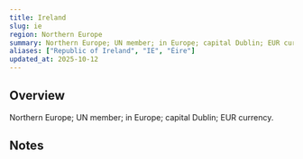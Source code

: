 ```yaml
---
title: Ireland
slug: ie
region: Northern Europe
summary: Northern Europe; UN member; in Europe; capital Dublin; EUR currency.
aliases: ["Republic of Ireland", "IE", "Éire"]
updated_at: 2025-10-12
---
```


## Overview

Northern Europe; UN member; in Europe; capital Dublin; EUR currency.

## Notes

<!-- Add your first note below -->
